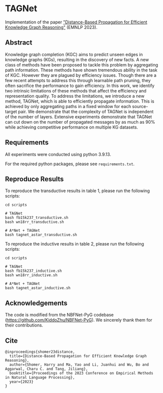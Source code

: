 # TAGNet

Implementation of the paper ["Distance-Based Propagation for Efficient Knowledge Graph Reasoning"](https://arxiv.org/abs/2311.01024) (EMNLP 2023).

## Abstract

Knowledge graph completion (KGC) aims to predict unseen edges in knowledge graphs (KGs), resulting in the discovery of new facts. A new class of methods have been proposed to tackle this problem by aggregating path information. These methods have shown tremendous ability in the task of KGC. However they are plagued by efficiency issues. Though there are a few recent attempts to address this through learnable path pruning, they often sacrifice the performance to gain efficiency. In this work, we identify two intrinsic limitations of these methods that affect the efficiency and representation quality. To address the limitations, we introduce a new method, TAGNet, which is able to efficiently propagate information. This is achieved by only aggregating paths in a fixed window for each source-target pair. We demonstrate that the complexity of TAGNet is independent of the number of layers. Extensive experiments demonstrate that TAGNet can cut down on the number of propagated messages by as much as 90\% while achieving competitive performance on multiple KG datasets.

## Requirements

All experiments were conducted using python 3.9.13. 

For the required python packages, please see `requirements.txt`.

## Reproduce Results

To reproduce the transductive results in table 1, please run the following scripts:
```
cd scripts

# TAGNet
bash fb15k237_transductive.sh
bash wn18rr_transductive.sh

# A*Net + TAGNet
bash tagnet_astar_transductive.sh
```

To reproduce the inductive results in table 2, please run the following scripts:
```
cd scripts

# TAGNet
bash fb15k237_inductive.sh
bash wn18rr_inductive.sh

# A*Net + TAGNet
bash tagnet_astar_inductive.sh
```

## Acknowledgements

The code is modified from the NBFNet-PyG codebase (https://github.com/KiddoZhu/NBFNet-PyG). We sincerely thank them for their contributions.

## Cite
```
@inproceedings{shomer23distance,
  title={Distance-Based Propagation for Efficient Knowledge Graph Reasoning},
  author={Shomer, Harry and Ma, Yao and Li, Juanhui and Wu, Bo and Aggarwal, Charu C. and Tang, Jiliang},
  booktitle={Proceedings of the 2023 Conference on Empirical Methods in Natural Language Processing},
  year={2023}
}
```

